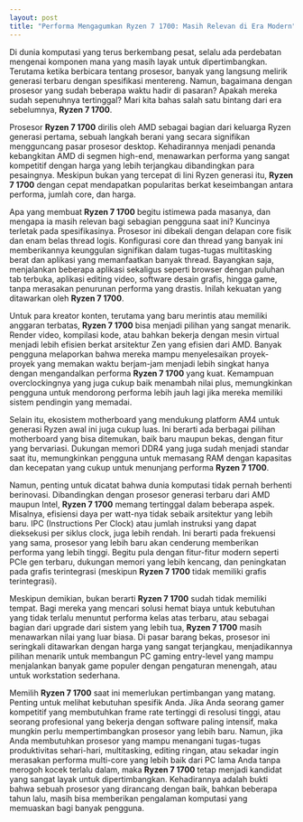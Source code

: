 ```yaml
---
layout: post
title: "Performa Mengagumkan Ryzen 7 1700: Masih Relevan di Era Modern"
---
```


Di dunia komputasi yang terus berkembang pesat, selalu ada perdebatan mengenai komponen mana yang masih layak untuk dipertimbangkan. Terutama ketika berbicara tentang prosesor, banyak yang langsung melirik generasi terbaru dengan spesifikasi mentereng. Namun, bagaimana dengan prosesor yang sudah beberapa waktu hadir di pasaran? Apakah mereka sudah sepenuhnya tertinggal? Mari kita bahas salah satu bintang dari era sebelumnya, **Ryzen 7 1700**.

Prosesor **Ryzen 7 1700** dirilis oleh AMD sebagai bagian dari keluarga Ryzen generasi pertama, sebuah langkah berani yang secara signifikan mengguncang pasar prosesor desktop. Kehadirannya menjadi penanda kebangkitan AMD di segmen high-end, menawarkan performa yang sangat kompetitif dengan harga yang lebih terjangkau dibandingkan para pesaingnya. Meskipun bukan yang tercepat di lini Ryzen generasi itu, **Ryzen 7 1700** dengan cepat mendapatkan popularitas berkat keseimbangan antara performa, jumlah core, dan harga.

Apa yang membuat **Ryzen 7 1700** begitu istimewa pada masanya, dan mengapa ia masih relevan bagi sebagian pengguna saat ini? Kuncinya terletak pada spesifikasinya. Prosesor ini dibekali dengan delapan core fisik dan enam belas thread logis. Konfigurasi core dan thread yang banyak ini memberikannya keunggulan signifikan dalam tugas-tugas multitasking berat dan aplikasi yang memanfaatkan banyak thread. Bayangkan saja, menjalankan beberapa aplikasi sekaligus seperti browser dengan puluhan tab terbuka, aplikasi editing video, software desain grafis, hingga game, tanpa merasakan penurunan performa yang drastis. Inilah kekuatan yang ditawarkan oleh **Ryzen 7 1700**.

Untuk para kreator konten, terutama yang baru merintis atau memiliki anggaran terbatas, **Ryzen 7 1700** bisa menjadi pilihan yang sangat menarik. Render video, kompilasi kode, atau bahkan bekerja dengan mesin virtual menjadi lebih efisien berkat arsitektur Zen yang efisien dari AMD. Banyak pengguna melaporkan bahwa mereka mampu menyelesaikan proyek-proyek yang memakan waktu berjam-jam menjadi lebih singkat hanya dengan mengandalkan performa **Ryzen 7 1700** yang kuat. Kemampuan overclockingnya yang juga cukup baik menambah nilai plus, memungkinkan pengguna untuk mendorong performa lebih jauh lagi jika mereka memiliki sistem pendingin yang memadai.

Selain itu, ekosistem motherboard yang mendukung platform AM4 untuk generasi Ryzen awal ini juga cukup luas. Ini berarti ada berbagai pilihan motherboard yang bisa ditemukan, baik baru maupun bekas, dengan fitur yang bervariasi. Dukungan memori DDR4 yang juga sudah menjadi standar saat itu, memungkinkan pengguna untuk memasang RAM dengan kapasitas dan kecepatan yang cukup untuk menunjang performa **Ryzen 7 1700**.

Namun, penting untuk dicatat bahwa dunia komputasi tidak pernah berhenti berinovasi. Dibandingkan dengan prosesor generasi terbaru dari AMD maupun Intel, **Ryzen 7 1700** memang tertinggal dalam beberapa aspek. Misalnya, efisiensi daya per watt-nya tidak sebaik arsitektur yang lebih baru. IPC (Instructions Per Clock) atau jumlah instruksi yang dapat dieksekusi per siklus clock, juga lebih rendah. Ini berarti pada frekuensi yang sama, prosesor yang lebih baru akan cenderung memberikan performa yang lebih tinggi. Begitu pula dengan fitur-fitur modern seperti PCIe gen terbaru, dukungan memori yang lebih kencang, dan peningkatan pada grafis terintegrasi (meskipun **Ryzen 7 1700** tidak memiliki grafis terintegrasi).

Meskipun demikian, bukan berarti **Ryzen 7 1700** sudah tidak memiliki tempat. Bagi mereka yang mencari solusi hemat biaya untuk kebutuhan yang tidak terlalu menuntut performa kelas atas terbaru, atau sebagai bagian dari upgrade dari sistem yang lebih tua, **Ryzen 7 1700** masih menawarkan nilai yang luar biasa. Di pasar barang bekas, prosesor ini seringkali ditawarkan dengan harga yang sangat terjangkau, menjadikannya pilihan menarik untuk membangun PC gaming entry-level yang mampu menjalankan banyak game populer dengan pengaturan menengah, atau untuk workstation sederhana.

Memilih **Ryzen 7 1700** saat ini memerlukan pertimbangan yang matang. Penting untuk melihat kebutuhan spesifik Anda. Jika Anda seorang gamer kompetitif yang membutuhkan frame rate tertinggi di resolusi tinggi, atau seorang profesional yang bekerja dengan software paling intensif, maka mungkin perlu mempertimbangkan prosesor yang lebih baru. Namun, jika Anda membutuhkan prosesor yang mampu menangani tugas-tugas produktivitas sehari-hari, multitasking, editing ringan, atau sekadar ingin merasakan performa multi-core yang lebih baik dari PC lama Anda tanpa merogoh kocek terlalu dalam, maka **Ryzen 7 1700** tetap menjadi kandidat yang sangat layak untuk dipertimbangkan. Kehadirannya adalah bukti bahwa sebuah prosesor yang dirancang dengan baik, bahkan beberapa tahun lalu, masih bisa memberikan pengalaman komputasi yang memuaskan bagi banyak pengguna.
